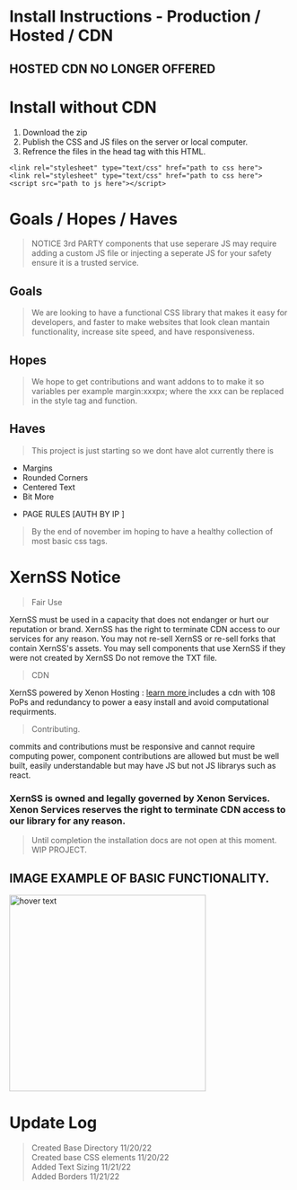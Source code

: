 # Install Instructions - Production / Hosted / CDN
 
##  HOSTED CDN NO LONGER OFFERED

# Install without CDN

1. Download the zip 
2. Publish the CSS and JS files on the server or local computer.
3. Refrence the files in the head tag with this HTML.

```
<link rel="stylesheet" type="text/css" href="path to css here">
<link rel="stylesheet" type="text/css" href="path to css here"> 
<script src="path to js here"></script>
```


# Goals / Hopes / Haves

> NOTICE
> 3rd PARTY components that use seperare JS may require adding a custom JS file or injecting a seperate JS for your safety ensure it is a trusted service.

## Goals

> We are looking to have a functional CSS library that makes it easy for developers, and faster to make websites that look clean mantain functionality, increase site speed, and have responsiveness. 

## Hopes

> We hope to get contributions and want addons to to make it so variables per example margin:xxxpx; where the xxx can be replaced in the style tag and function.

## Haves

> This project is just starting so we dont have alot currently there is

* Margins
* Rounded Corners
* Centered Text
* Bit More

+ PAGE RULES  [AUTH BY IP ]

> By the end of november im hoping to have a healthy collection of most basic css tags. 


# XernSS Notice

> Fair Use

XernSS must be used in a capacity that does not endanger or hurt our reputation or brand.
XernSS has the right to terminate CDN access to our services for any reason. 
You may not re-sell XernSS or re-sell forks that contain XernSS's assets.
You may sell components that use XernSS if they were not created by XernSS
Do not remove the TXT file.


> CDN

XernSS powered by Xenon Hosting : <a href="https://xenonhosting.org"> learn more </a> includes a cdn with 108 PoPs and redundancy to power a easy install and avoid computational requirments.

> Contributing.

commits and contributions must be responsive and cannot require computing power, component contributions are allowed but must be well built, easily understandable but may  have JS but not JS librarys such as react.


### XernSS is owned and legally governed by Xenon Services. Xenon Services reserves the right to terminate CDN access to our library for any reason.

> Until completion the installation docs are not open at this moment. WIP PROJECT.


## IMAGE EXAMPLE OF BASIC FUNCTIONALITY.

  <img src="https://i.gyazo.com/f46afc8b7463ada13febfd9ac140412e.png" width="350" title="hover text">

# Update Log

> Created Base Directory 11/20/22 <br>
> Created base CSS elements 11/20/22 <br>
> Added Text Sizing 11/21/22 <br>
> Added Borders 11/21/22
